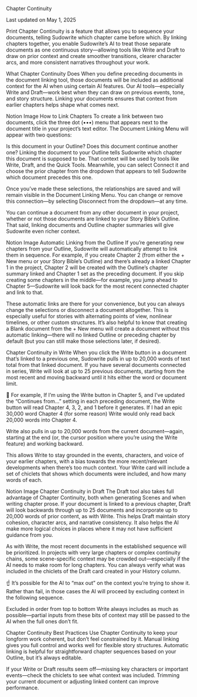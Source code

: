 Chapter Continuity

Last updated on May 1, 2025

Print
Chapter Continuity is a feature that allows you to sequence your documents, telling Sudowrite which chapter came before which. By linking chapters together, you enable Sudowrite’s AI to treat those separate documents as one continuous story—allowing tools like Write and Draft to draw on prior context and create smoother transitions, clearer character arcs, and more consistent narratives throughout your work.

What Chapter Continuity Does
When you define preceding documents in the document linking tool, those documents will be included as additional context for the AI when using certain AI features. Our AI tools—especially Write and Draft—work best when they can draw on previous events, tone, and story structure. Linking your documents ensures that context from earlier chapters helps shape what comes next.

Notion Image
How to Link Chapters
To create a link between two documents, click the three dot  (•••) menu that appears next to the document title in your project’s text editor. The Document Linking Menu will appear with two questions:

Is this document in your Outline?
Does this document continue another one?
Linking the document to your Outline tells Sudowrite which chapter this document is supposed to be. That context will be used by tools like Write, Draft, and the Quick Tools. Meanwhile, you can select Connect it and choose the prior chapter from the dropdown that appears to tell Sudowrite which document precedes this one.

Once you’ve made these selections, the relationships are saved and will remain visible in the Document Linking Menu. You can change or remove this connection—by selecting Disconnect from the dropdown—at any time.

You can continue a document from any other document in your project, whether or not those documents are linked to your Story Bible’s Outline. That said, linking documents and Outline chapter summaries will give Sudowrite even richer context.

Notion Image
Automatic Linking from the Outline
If you’re generating new chapters from your Outline, Sudowrite will automatically attempt to link them in sequence. For example, if you create Chapter 2 (from either the + New menu or your Story Bible’s Outline) and there’s already a linked Chapter 1 in the project, Chapter 2 will be created with the Outline’s chapter summary linked and Chapter 1 set as the preceding document. If you skip creating some chapters in the middle—for example, you jump ahead to Chapter 5—Sudowrite will look back for the most recent connected chapter and link to that.

These automatic links are there for your convenience, but you can always change the selections or disconnect a document altogether. This is especially useful for stories with alternating points of view, nonlinear timelines, or other custom structures. It’s also helpful to know that creating a Blank document from the + New menu will create a document without this automatic linking—there will no linked Outline or preceding chapter by default (but you can still make those selections later, if desired).

Chapter Continuity in Write
When you click the Write button in a document that’s linked to a previous one, Sudowrite pulls in up to 20,000 words of text total from that linked document. If you have several documents connected in series, Write will look at up to 25 previous documents, starting from the most recent and moving backward until it hits either the word or document limit.

🔗
For example, If I’m using the Write button in Chapter 5, and I’ve updated the “Continues from…” setting in each preceding document, the Write button will read Chapter 4, 3, 2, and 1 before it generates. If I had an epic 30,000 word Chapter 4 (for some reason) Write would only read back 20,000 words into Chapter 4.

Write also pulls in up to 20,000 words from the current document—again, starting at the end (or, the cursor position where you’re using the Write feature) and working backward.

This allows Write to stay grounded in the events, characters, and voice of your earlier chapters, with a bias towards the more recent/relevant developments when there’s too much context. Your Write card will include a set of chiclets that shows which documents were included, and how many words of each. 

Notion Image
Chapter Continuity in Draft
The Draft tool also takes full advantage of Chapter Continuity, both when generating Scenes and when writing chapter prose. If your document is linked to a previous chapter, Draft will look backwards through up to 25 documents and incorporate up to 20,000 words of prior content, as with Write. This helps Draft maintain story cohesion, character arcs, and narrative consistency. It also helps the AI make more logical choices in places where it may not have sufficient guidance from you.

As with Write, the most recent documents in the established sequence will be prioritized. In projects with very large chapters or complex continuity chains, some scene-specific context may be crowded out—especially if the AI needs to make room for long chapters. You can always verify what was included in the chiclets of the Draft card created in your History column.

☝
It’s possible for the AI to “max out” on the context you’re trying to show it. Rather than fail, in those cases the AI will proceed by excluding context in the following sequence.

Excluded in order from top to bottom
Write always includes as much as possible—partial inputs from these bits of context may still be passed to the AI when the full ones don’t fit.

Chapter Continuity Best Practices
Use Chapter Continuity to keep your longform work coherent, but don’t feel constrained by it. Manual linking gives you full control and works well for flexible story structures. Automatic linking is helpful for straightforward chapter sequences based on your Outline, but it’s always editable.

If your Write or Draft results seem off—missing key characters or important events—check the chiclets to see what context was included. Trimming your current document or adjusting linked content can improve performance.